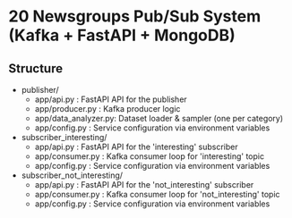 
20 Newsgroups Pub/Sub System (Kafka + FastAPI + MongoDB)
=======================================================

Structure
---------
- publisher/
  - app/api.py          : FastAPI API for the publisher
  - app/producer.py     : Kafka producer logic
  - app/data_analyzer.py: Dataset loader & sampler (one per category)
  - app/config.py       : Service configuration via environment variables
- subscriber_interesting/
  - app/api.py          : FastAPI API for the 'interesting' subscriber
  - app/consumer.py     : Kafka consumer loop for 'interesting' topic
  - app/config.py       : Service configuration via environment variables
- subscriber_not_interesting/
  - app/api.py          : FastAPI API for the 'not_interesting' subscriber
  - app/consumer.py     : Kafka consumer loop for 'not_interesting' topic
  - app/config.py       : Service configuration via environment variables
